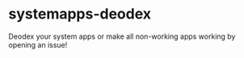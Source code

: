 # systemapps-deodex
Deodex your system apps or make all non-working apps working by opening an issue!
